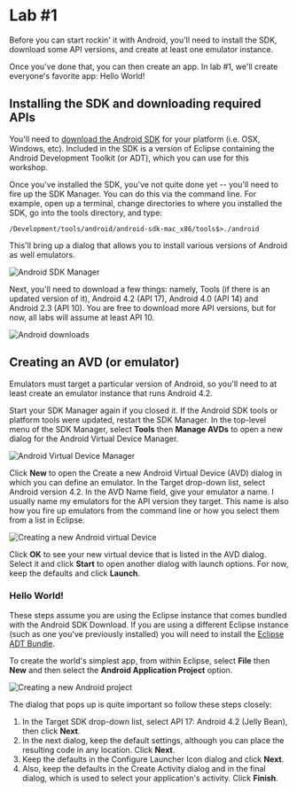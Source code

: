 # Lab #1

Before you can start rockin' it with Android, you'll need to install the SDK, download some API versions, and create at least one emulator instance. 

Once you've done that, you can then create an app. In lab #1, we'll create everyone's favorite app: Hello World! 

## Installing the SDK and downloading required APIs

You'll need to [download the Android SDK](http://developer.android.com/sdk/index.html) for your platform (i.e. OSX, Windows, etc). Included in the SDK is a version of Eclipse containing the Android Development Toolkit (or ADT), which you can use for this workshop.

Once you've installed the SDK, you've not quite done yet -- you'll need to fire up the SDK Manager. You can do this via the command line. For example, open up a terminal, change directories to where you installed the SDK, go into the tools directory, and type:

```
/Development/tools/android/android-sdk-mac_x86/tools$>./android
```

This'll bring up a dialog that allows you to install various versions of Android as well emulators.

![Android SDK Manager](http://www.ibm.com/developerworks/java/library/j-mobileforthemasses1/mobile-for-the-masses-fig1.jpg)

Next, you'll need to download a few things: namely, Tools (if there is an updated version of it), Android 4.2 (API 17), Android 4.0 (API 14) and Android 2.3 (API 10). You are free to download more API versions, but for now, all labs will assume at least API 10. 

![Android downloads](http://www.ibm.com/developerworks/java/library/j-mobileforthemasses1/mobile-for-the-masses-fig2.jpg)

## Creating an AVD (or emulator)

Emulators must target a particular version of Android, so you'll need to at least create an emulator instance that runs Android 4.2.

Start your SDK Manager again if you closed it. If the Android SDK tools or platform tools were updated, restart the SDK Manager. In the top-level menu of the SDK Manager, select __Tools__ then __Manage AVDs__ to open a new dialog for the Android Virtual Device Manager.

![Android Virtual Device Manager](http://www.ibm.com/developerworks/java/library/j-mobileforthemasses1/mobile-for-the-masses-fig3.jpg)

Click __New__ to open the Create a new Android Virtual Device (AVD) dialog in which you can define an emulator. In the Target drop-down list, select Android version 4.2. In the AVD Name field, give your emulator a name. I usually name my emulators for the API version they target. This name is also how you fire up emulators from the command line or how you select them from a list in Eclipse.

![Creating a new Android virtual Device](http://www.ibm.com/developerworks/java/library/j-mobileforthemasses1/mobile-for-the-masses-fig4.jpg)

Click __OK__ to see your new virtual device that is listed in the AVD dialog. Select it and click __Start__ to open another dialog with launch options. For now, keep the defaults and click __Launch__. 

### Hello World!

These steps assume you are using the Eclipse instance that comes bundled with the Android SDK Download. If you are using a different Eclipse instance (such as one you've previously installed) you will need to install the [Eclipse ADT Bundle](http://developer.android.com/sdk/installing/bundle.html).

To create the world's simplest app, from within Eclipse, select __File__ then __New__ and then select the __Android Application Project__ option.

![Creating a new Android project](http://www.ibm.com/developerworks/java/library/j-mobileforthemasses1/mobile-for-the-masses-fig7.jpg)

The dialog that pops up is quite important so follow these steps closely: 
  1. In the Target SDK drop-down list, select API 17: Android 4.2 (Jelly Bean), then click __Next__.
  1. In the next dialog, keep the default settings, although you can place the resulting code in any location. Click __Next__.
  1. Keep the defaults in the Configure Launcher Icon dialog and click __Next__.
  1. Also, keep the defaults in the Create Activity dialog and in the final dialog, which is used to select your application's activity. Click __Finish__.







